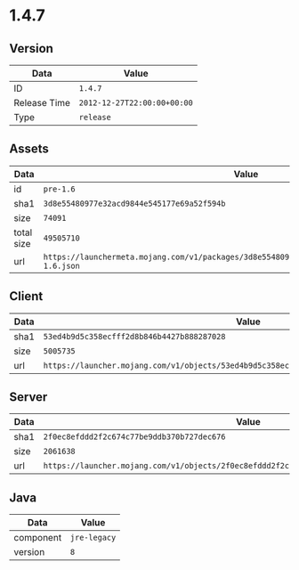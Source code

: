 # 1.4.7

## Version

|**Data**        | **Value**                 |
|----------------|-------------------------|
| ID   | ```1.4.7```   |
| Release Time   | ```2012-12-27T22:00:00+00:00```   |
| Type   | ```release```   |

## Assets

|**Data**        | **Value**                 |
|----------------|-------------------------|
| id   | ```pre-1.6```   |
| sha1   | ```3d8e55480977e32acd9844e545177e69a52f594b```   |
| size   | ```74091```   |
| total size  | ```49505710```  |
| url       | ```https://launchermeta.mojang.com/v1/packages/3d8e55480977e32acd9844e545177e69a52f594b/pre-1.6.json``` |

## Client

|**Data**        | **Value**                 |
|----------------|-------------------------|
| sha1   | ```53ed4b9d5c358ecfff2d8b846b4427b888287028```   |
| size   | ```5005735```   |
| url       | ```https://launcher.mojang.com/v1/objects/53ed4b9d5c358ecfff2d8b846b4427b888287028/client.jar``` |

## Server

|**Data**        | **Value**                 |
|----------------|-------------------------|
| sha1   | ```2f0ec8efddd2f2c674c77be9ddb370b727dec676```   |
| size   | ```2061638```   |
| url       | ```https://launcher.mojang.com/v1/objects/2f0ec8efddd2f2c674c77be9ddb370b727dec676/server.jar``` |

## Java

|**Data**        | **Value**                 |
|----------------|-------------------------|
| component   | ```jre-legacy```   |
| version   | ```8```   |